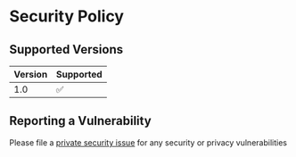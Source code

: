 # Security Policy

## Supported Versions

| Version | Supported          |
| ------- | ------------------ |
| 1.0     | :white_check_mark: |

## Reporting a Vulnerability

Please file a [private security issue](https://docs.github.com/en/code-security/security-advisories/guidance-on-reporting-and-writing-information-about-vulnerabilities/privately-reporting-a-security-vulnerability) for any security or privacy vulnerabilities

